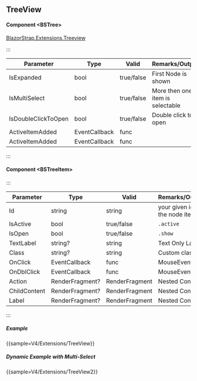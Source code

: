 ﻿## TreeView
#### Component \<BSTree\>
[BlazorStrap.Extensions.Treeview](https://www.nuget.org/packages/BlazorStrap.Extensions.TreeView/)    

:::

| Parameter			  | Type						| Valid          | Remarks/Output                  | 
|---------------------|-----------------------------|----------------|---------------------------------|
| IsExpanded    	  | bool						| true/false     | First Node is shown             | {.table-striped}  
| IsMultiSelect		  | bool						| true/false     | More then one item is selectable|
| IsDoubleClickToOpen | bool						| true/false     | Double click to open            |
| ActiveItemAdded     | EventCallback<BSTreeItem>   | func           |                                 |
| ActiveItemAdded     | EventCallback<BSTreeItem>   | func           |                                 |

::: 

#### Component \<BSTreeItem\>
:::

| Parameter    | Type           | Valid          | Remarks/Output                  | 
|--------------|----------------|----------------|---------------------------------|
| Id           | string         | string         | your given id for the node item | {.table-striped}  
| IsActive     | bool           | true/false     | `.active`                       |
| IsOpen       | bool           | true/false     | `.show`                         |
| TextLabel    | string?        | string         | Text Only Label                 |
| Class        | string?        | string         | Custom classes                  | 
| OnClick      | EventCallback  | func           | MouseEventArgs                  |
| OnDblClick   | EventCallback  | func           | MouseEventArgs                  |
| Action       | RenderFragment?| RenderFragment | Nested Content                  |
| ChildContent | RenderFragment?| RenderFragment | Nested Content                  |
| Label        | RenderFragment?| RenderFragment | Nested Content                  |

::: 

##### Example

{{sample=V4/Extensions/TreeView}}

##### Dynamic Example with Multi-Select

{{sample=V4/Extensions/TreeView2}}